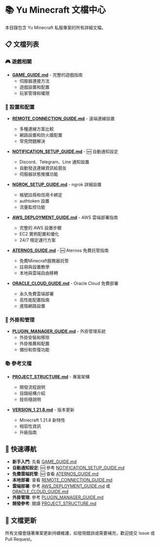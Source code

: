 # 📚 Yu Minecraft 文檔中心

本目錄包含 Yu Minecraft 私服專案的所有詳細文檔。

## 📋 文檔列表

### 🎮 遊戲相關
- **[GAME_GUIDE.md](./GAME_GUIDE.md)** - 完整的遊戲指南
  - 伺服器連接方法
  - 遊戲設置和配置
  - 玩家管理和權限

### 🔧 設置和配置
- **[REMOTE_CONNECTION_GUIDE.md](./REMOTE_CONNECTION_GUIDE.md)** - 遠端連線設置
  - 多種連線方案比較
  - 網路設置和防火牆配置
  - 常見問題解決

- **[NOTIFICATION_SETUP_GUIDE.md](./NOTIFICATION_SETUP_GUIDE.md)** - 🆕 自動通知設定
  - Discord、Telegram、Line 通知設置
  - 自動發送連線資訊給朋友
  - 伺服器狀態推播功能

- **[NGROK_SETUP_GUIDE.md](./NGROK_SETUP_GUIDE.md)** - ngrok 詳細設置
  - 帳號註冊和信用卡綁定
  - authtoken 設置
  - 流量監控功能

- **[AWS_DEPLOYMENT_GUIDE.md](./AWS_DEPLOYMENT_GUIDE.md)** - AWS 雲端部署指南
  - 完整的 AWS 設置步驟
  - EC2 實例配置和優化
  - 24/7 穩定運行方案

- **[ATERNOS_GUIDE.md](./ATERNOS_GUIDE.md)** - 🆕 Aternos 免費託管指南
  - 免費Minecraft服務器託管
  - 註冊與設置教學
  - 本地與雲端自由移轉

- **[ORACLE_CLOUD_GUIDE.md](./ORACLE_CLOUD_GUIDE.md)** - Oracle Cloud 免費部署
  - 永久免費雲端部署
  - 高性能配置指南
  - 進階網路設置

### 🔌 外掛和管理
- **[PLUGIN_MANAGER_GUIDE.md](./PLUGIN_MANAGER_GUIDE.md)** - 外掛管理系統
  - 外掛安裝和移除
  - 外掛推薦和配置
  - 備份和恢復功能

### 📚 參考文檔
- **[PROJECT_STRUCTURE.md](./PROJECT_STRUCTURE.md)** - 專案架構
  - 開發流程說明
  - 目錄結構介紹
  - 技術棧說明

- **[VERSION_1.21.8.md](./VERSION_1.21.8.md)** - 版本更新
  - Minecraft 1.21.8 新特性
  - 相容性資訊
  - 升級指南

## 🚀 快速導航

- **新手入門**: 先看 [GAME_GUIDE.md](./GAME_GUIDE.md)
- **自動通知設定**: 🆕 參考 [NOTIFICATION_SETUP_GUIDE.md](./NOTIFICATION_SETUP_GUIDE.md)
- **免費雲端託管**: 🆕 查看 [ATERNOS_GUIDE.md](./ATERNOS_GUIDE.md)
- **本地部署**: 查看 [REMOTE_CONNECTION_GUIDE.md](./REMOTE_CONNECTION_GUIDE.md)
- **雲端部署**: 參考 [AWS_DEPLOYMENT_GUIDE.md](./AWS_DEPLOYMENT_GUIDE.md) 或 [ORACLE_CLOUD_GUIDE.md](./ORACLE_CLOUD_GUIDE.md)
- **外掛管理**: 參考 [PLUGIN_MANAGER_GUIDE.md](./PLUGIN_MANAGER_GUIDE.md)
- **開發參考**: 閱讀 [PROJECT_STRUCTURE.md](./PROJECT_STRUCTURE.md)

## 📝 文檔更新

所有文檔會隨著專案更新持續維護，如發現錯誤或需要補充，歡迎提交 Issue 或 Pull Request。
